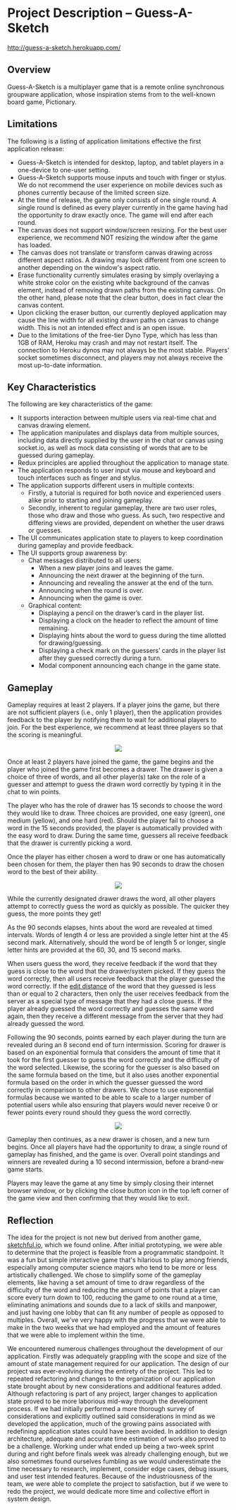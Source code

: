 # Project Description – Guess-A-Sketch

http://guess-a-sketch.herokuapp.com/

## Overview

Guess-A-Sketch is a multiplayer game that is a remote online synchronous groupware application, whose inspiration stems from to the well-known board game, Pictionary.

## Limitations

The following is a listing of application limitations effective the first application release:

- Guess-A-Sketch is intended for desktop, laptop, and tablet players in a one-device to one-user setting.
- Guess-A-Sketch supports mouse inputs and touch with finger or stylus. We do not recommend the user experience on mobile devices such as phones currently because of the limited screen size.
- At the time of release, the game only consists of one single round. A single round is defined as every player currently in the game having had the opportunity to draw exactly once. The game will end after each round.
- The canvas does not support window/screen resizing. For the best user experience, we recommend NOT resizing the window after the game has loaded.
- The canvas does not translate or transform canvas drawing across different aspect ratios. A drawing may look different from one screen to another depending on the window's aspect ratio.
- Erase functionality currently simulates erasing by simply overlaying a white stroke color on the existing white background of the canvas element, instead of removing drawn paths from the existing canvas. On the other hand, please note that the clear button, does in fact clear the canvas content.
- Upon clicking the eraser button, our currently deployed application may cause the line width for all existing drawn paths on canvas to change width. This is not an intended effect and is an open issue.
- Due to the limitations of the free-tier Dyno Type, which has less than 1GB of RAM, Heroku may crash and may not restart itself. The connection to Heroku dynos may not always be the most stable. Players' socket sometimes disconnect, and players may not always receive the most up-to-date information.

## Key Characteristics

The following are key characteristics of the game:

- It supports interaction between multiple users via real-time chat and canvas drawing element.
- The application manipulates and displays data from multiple sources, including data directly supplied by the user in the chat or canvas using socket.io, as well as mock data consisting of words that are to be guessed during gameplay.
- Redux principles are applied throughout the application to manage state.
- The application responds to user input via mouse and keyboard and touch interfaces such as finger and stylus.
- The application supports different users in multiple contexts:
  - Firstly, a tutorial is required for both novice and experienced users alike prior to starting and joining gameplay.
  - Secondly, inherent to regular gameplay, there are two user roles, those who draw and those who guess. As such, two respective and differing views are provided, dependent on whether the user draws or guesses.
- The UI communicates application state to players to keep coordination during gameplay and provide feedback.
- The UI supports group awareness by:
  - Chat messages distributed to all users:
    - When a new player joins and leaves the game.
    - Announcing the next drawer at the beginning of the turn.
    - Announcing and revealing the answer at the end of the turn.
    - Announcing when the round is over.
    - Announcing when the game is over.
  - Graphical content:
    - Displaying a pencil on the drawer’s card in the player list.
    - Displaying a clock on the header to reflect the amount of time remaining.
    - Displaying hints about the word to guess during the time allotted for drawing/guessing.
    - Displaying a check mark on the guessers’ cards in the player list after they guessed correctly during a turn.
    - Modal component announcing each change in the game state.

## Gameplay

Gameplay requires at least 2 players. If a player joins the game, but there are not sufficient players (i.e., only 1 player), then the application provides feedback to the player by notifying them to wait for additional players to join. For the best experience, we recommend at least three players so that the scoring is meaningful.

<p align="center"> <img src="https://media.github.ccs.neu.edu/user/5522/files/5631f580-a88a-11eb-80c2-e09b228628a3"/></p>

Once at least 2 players have joined the game, the game begins and the player who joined the game first becomes a drawer. The drawer is given a choice of three of words, and all other player(s) take on the role of a guesser and attempt to guess the drawn word correctly by typing it in the chat to win points.

The player who has the role of drawer has 15 seconds to choose the word they would like to draw. Three choices are provided, one easy (green), one medium (yellow), and one hard (red). Should the player fail to choose a word in the 15 seconds provided, the player is automatically provided with the easy word to draw. During the same time, guessers all receive feedback that the drawer is currently picking a word.

Once the player has either chosen a word to draw or one has automatically been chosen for them, the player then has 90 seconds to draw the chosen word to the best of their ability.

<p align="center"> <img src="https://media.github.ccs.neu.edu/user/5522/files/68179680-a892-11eb-87a8-b7103704e13f"/></p>

While the currently designated drawer draws the word, all other players attempt to correctly guess the word as quickly as possible. The quicker they guess, the more points they get!

As the 90 seconds elapses, hints about the word are revealed at timed intervals. Words of length 4 or less are provided a single letter hint at the 45 second mark. Alternatively, should the word be of length 5 or longer, single letter hints are provided at the 60, 30, and 15 second marks.

When users guess the word, they receive feedback if the word that they guess is close to the word that the drawer/system picked. If they guess the word correctly, then all users receive feedback that the player guessed the word correctly. If the [edit distance](https://en.wikipedia.org/wiki/Edit_distance) of the word that they guessed is less than or equal to 2 characters, then only the user receives feedback from the server as a special type of message that they had a close guess. If the player already guessed the word correctly and guesses the same word again, then they receive a different message from the server that they had already guessed the word.

Following the 90 seconds, points earned by each player during the turn are revealed during an 8 second end of turn intermission. Scoring for drawer is based on an exponential formula that considers the amount of time that it took for the first guesser to guess the word correctly and the difficulty of the word selected. Likewise, the scoring for the guesser is also based on the same formula based on the time, but it also uses another exponential formula based on the order in which the guesser guessed the word correctly in comparison to other drawers. We chose to use exponential formulas because we wanted to be able to scale to a larger number of potential users while also ensuring that players would never receive 0 or fewer points every round should they guess the word correctly.

<p align="center"> <img src="https://media.github.ccs.neu.edu/user/5522/files/bd55a700-a896-11eb-9145-e50e46a1df00"/></p>

Gameplay then continues, as a new drawer is chosen, and a new turn begins. Once all players have had the opportunity to draw, a single round of gameplay has finished, and the game is over. Overall point standings and winners are revealed during a 10 second intermission, before a brand-new game starts.

Players may leave the game at any time by simply closing their internet browser window, or by clicking the close button icon in the top left corner of the game view and then confirming that they would like to exit.

## Reflection

The idea for the project is not new but derived from another game, [sketchful.io](https://sketchful.io/), which we found online. After initial prototyping, we were able to determine that the project is feasible from a programmatic standpoint. It was a fun but simple interactive game that's hilarious to play among friends, especially among computer science majors who tend to be more or less artistically challenged. We chose to simplify some of the gameplay elements, like having a set amount of time to draw regardless of the difficulty of the word and reducing the amount of points that a player can score every turn down to 100, reducing the game to one round at a time, eliminating animations and sounds due to a lack of skills and manpower, and just having one lobby that can fit any number of people as opposed to multiples. Overall, we've very happy with the progress that we were able to make in the two weeks that we had employed and the amount of features that we were able to implement within the time.

We encountered numerous challenges throughout the development of our application. Firstly was adequately grappling with the scope and size of the amount of state management required for our application. The design of our project was ever-evolving during the entirety of the project. This led to repeated refactoring and changes to the organization of our application state brought about by new considerations and additional features added. Although refactoring is part of any project, larger changes to application state proved to be more laborious mid-way through the development process. If we had initially performed a more thorough survey of considerations and explicitly outlined said considerations in mind as we developed the application, much of the growing pains associated with redefining application states could have been avoided. In addition to design architecture, adequate and accurate time estimation of work also proved to be a challenge. Working under what ended up being a two-week sprint during and right before finals week was already challenging enough, but we also sometimes found ourselves fumbling as we would underestimate the time necessary to research, implement, consider edge cases, debug issues, and user test intended features. Because of the industriousness of the team, we were able to complete the project to satisfaction, but if we were to redo the project, we would dedicate more time and collective effort in system design.
